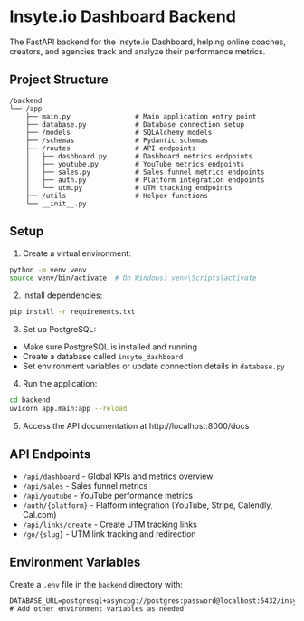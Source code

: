 # Insyte.io Dashboard Backend

The FastAPI backend for the Insyte.io Dashboard, helping online coaches, creators, and agencies track and analyze their performance metrics.

## Project Structure

```
/backend
└── /app
    ├── main.py                # Main application entry point
    ├── database.py            # Database connection setup
    ├── /models                # SQLAlchemy models
    ├── /schemas               # Pydantic schemas
    ├── /routes                # API endpoints
    │   ├── dashboard.py       # Dashboard metrics endpoints
    │   ├── youtube.py         # YouTube metrics endpoints
    │   ├── sales.py           # Sales funnel metrics endpoints
    │   ├── auth.py            # Platform integration endpoints
    │   └── utm.py             # UTM tracking endpoints
    ├── /utils                 # Helper functions
    └── __init__.py
```

## Setup

1. Create a virtual environment:
```bash
python -m venv venv
source venv/bin/activate  # On Windows: venv\Scripts\activate
```

2. Install dependencies:
```bash
pip install -r requirements.txt
```

3. Set up PostgreSQL:
- Make sure PostgreSQL is installed and running
- Create a database called `insyte_dashboard`
- Set environment variables or update connection details in `database.py`

4. Run the application:
```bash
cd backend
uvicorn app.main:app --reload
```

5. Access the API documentation at http://localhost:8000/docs

## API Endpoints

- `/api/dashboard` - Global KPIs and metrics overview
- `/api/sales` - Sales funnel metrics
- `/api/youtube` - YouTube performance metrics
- `/auth/{platform}` - Platform integration (YouTube, Stripe, Calendly, Cal.com)
- `/api/links/create` - Create UTM tracking links
- `/go/{slug}` - UTM link tracking and redirection

## Environment Variables

Create a `.env` file in the `backend` directory with:

```
DATABASE_URL=postgresql+asyncpg://postgres:password@localhost:5432/insyte_dashboard
# Add other environment variables as needed
``` 